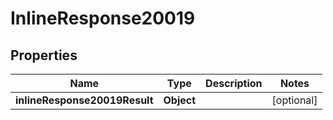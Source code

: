 # InlineResponse20019

## Properties
Name | Type | Description | Notes
------------ | ------------- | ------------- | -------------
**inlineResponse20019Result** | **Object** |  |  [optional]
